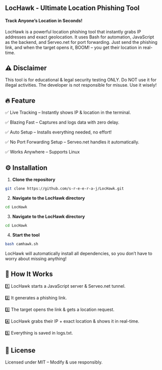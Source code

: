 ## LocHawk - Ultimate Location Phishing Tool

#### Track Anyone’s Location in Seconds!
LocHawk is a powerful location phishing tool that instantly grabs IP addresses and exact geolocation. It uses Bash for automation, JavaScript as the backend, and Serveo.net for port forwarding. Just send the phishing link, and when the target opens it, BOOM! – you get their location in real-time.



## ⚠️ Disclaimer
This tool is for educational & legal security testing ONLY. Do NOT use it for illegal activities. The developer is not responsible for misuse. Use it wisely!


## 🔥 Feature

✅ Live Tracking – Instantly shows IP & location in the terminal.

✅ Blazing Fast – Captures and logs data with zero delay.

✅ Auto Setup – Installs everything needed, no effort!

✅ No Port Forwarding Setup – Serveo.net handles it automatically.

✅ Works Anywhere – Supports Linux 

## ⚙️ Installation
1. **Clone the repository**
```bash
git clone https://github.com/s-r-e-e-r-a-j/LocHawk.git
```
2. **Navigate to the LocHawk directory**
```bash   
cd LocHawk
```
3. **Navigate to the LocHawk directory**
```bash
cd LocHawk
```
4. **Start the tool**
```bash
bash camhawk.sh
```
LocHawk will automatically install all dependencies, so you don’t have to worry about missing anything!



## 🚀 How It Works
1️⃣ LocHawk starts a JavaScript server & Serveo.net tunnel.

2️⃣ It generates a phishing link.

3️⃣ The target opens the link & gets a location request.

4️⃣ LocHawk grabs their IP + exact location & shows it in real-time.

5️⃣ Everything is saved in logs.txt.


## 📜 License
Licensed under MIT – Modify & use responsibly.
